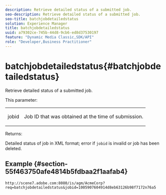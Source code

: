 ```yaml
---
description: Retrieve detailed status of a submitted job.
seo-description: Retrieve detailed status of a submitted job.
seo-title: batchjobdetailedstatus
solution: Experience Manager
title: batchjobdetailedstatus
uuid: a79302ce-745b-44d8-9cb6-ed8d37530197
feature: "Dynamic Media Classic,SDK/API"
role: "Developer,Business Practitioner"
---
```


# batchjobdetailedstatus{#batchjobdetailedstatus}

Retrieve detailed status of a submitted job.

This parameter:

<table id="simpletable_9C379451927C4058834640377C0BD7A0"> 
 <tr class="strow"> 
  <td class="stentry"> <p> <span class="codeph"> jobid </span> </p> </td> 
  <td class="stentry"> <p>Job ID that was obtained at the time of submission. </p> </td> 
 </tr> 
</table>

Returns:

Detailed status of job in XML format; error if `jobid` is invalid or job has been deleted.

## Example {#section-55f463750afe4814b5fdbaa2f1aafab4}

`http://scene7.adobe.com:8080/is/agm/AcmeCorp?req=batchjobdetailedstatus&jobid=1005907604914d8eb63126b98f7172n76a5` 
